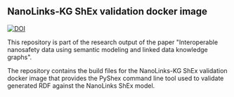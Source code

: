 ## NanoLinks-KG ShEx validation docker image
[![DOI](https://zenodo.org/badge/865070707.svg)](https://doi.org/10.5281/zenodo.13859961)

This repository is part of the research output of the paper "Interoperable nanosafety data using semantic modeling and linked data knowledge graphs".

The repository contains the build files for the NanoLinks-KG ShEx validation docker image that provides the PyShex command line tool used to validate generated RDF against the NanoLinks ShEx model.
